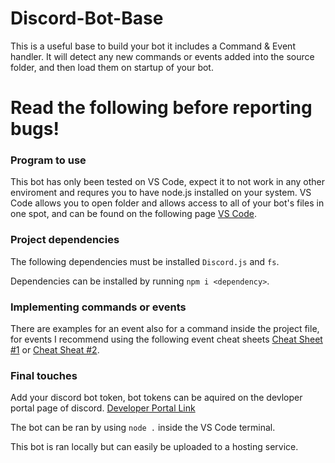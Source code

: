 # Discord-Bot-Base
This is a useful base to build your bot it includes a Command & Event handler. It will detect any new commands or events added into the source folder, and then load them on startup of your bot.
 
# Read the following before reporting bugs!
### Program to use
This bot has only been tested on VS Code, expect it to not work in any other enviroment and requres you to have node.js installed on your system. VS Code allows you to open folder and allows access to all of your bot's files in one spot, and can be found on the following page [VS Code](https://code.visualstudio.com/).

### Project dependencies
The following dependencies must be installed `Discord.js` and `fs`. 

Dependencies can be installed by running `npm i <dependency>`.

### Implementing commands or events
There are examples for an event also for a command inside the project file, for events I recommend using the following event cheat sheets [Cheat Sheet #1](https://github.com/armfxl/discord.js-cheatsheet/blob/main/cheatsheet.js) or [Cheat Sheat #2](https://gist.github.com/koad/316b265a91d933fd1b62dddfcc3ff584).

### Final touches
Add your discord bot token, bot tokens can be aquired on the devloper portal page of discord.
[Developer Portal Link](https://discord.com/developers/applications)

The bot can be ran by using `node .` inside the VS Code terminal.

This bot is ran locally but can easily be uploaded to a hosting service.
